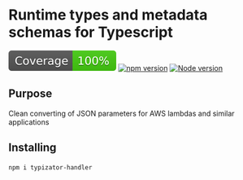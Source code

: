 # Runtime types and metadata schemas for Typescript 

![Coverage](./badges/coverage.svg) [![npm version](https://badge.fury.io/js/typizator-handler.svg)](https://badge.fury.io/js/typizator-handler) [![Node version](https://img.shields.io/node/v/typizator-handler.svg?style=flat)](https://nodejs.org/)

## Purpose

Clean converting of JSON parameters for AWS lambdas and similar applications

## Installing

```Bash
npm i typizator-handler
```
